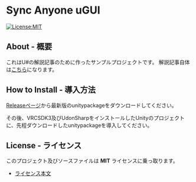 # Sync Anyone uGUI

[![License:MIT](https://img.shields.io/badge/License-MIT-819FF7.svg)](https://choosealicense.com/licenses/mit/)

## About - 概要
これはU#の解説記事のために作ったサンプルプロジェクトです。
解説記事自体は[こちら](https://hatuxes.hatenablog.jp/entry/2020/04/17/182256)になります。

## How to Install - 導入方法
[Releaseページ](https://github.com/mtytheone/Sync-Anyone-uGUI/releases)から最新版のunitypackageをダウンロードしてください。

その後、VRCSDK3及びUdonSharpをインストールしたUnityのプロジェクトに、先程ダウンロードしたunitypackageを導入してください。

## License - ライセンス
このプロジェクト及びソースファイルは **MIT** ライセンスに乗っ取ります。

- [ライセンス本文](https://github.com/mtytheone/Sync-Anyone-uGUI/blob/master/LICENSE.md)
